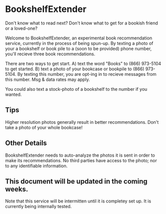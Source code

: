 # BookshelfExtender

Don't know what to read next? Don't know what to get for a bookish friend or a loved-one?

Welcome to BookshelfExtender, an experimental book recommendation service, currently in the process of being spun-up. By texting a photo of your a bookshelf or book pile to a (soon to be provided) phone number, you'll recieve three book recommendations.

There are two ways to get start. A) text the word "Books" to (866) 973-5104 to get started. B) text a photo of your bookcase or bookpile to (866) 973-5104. By texting this number, you are opt-ing in to recieve messages from this number. Msg & data rates may apply.

You could also text a stock-photo of a bookshelf to the number if you wanted. 

## Tips
Higher resolution photos generally result in better recommendations. Don't take a photo of your whole bookcase!

## Other Details
BookshelfExtender needs to auto-analyze the photos it is sent in order to make its recommendations. No third parties have access to the photo; nor to any identifiable information.

## This document will be updated in the coming weeks.
Note that this service will be intermitten until it is completey set up. It is currently being internally tested.
